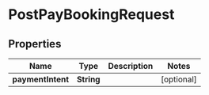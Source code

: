 

# PostPayBookingRequest


## Properties

| Name | Type | Description | Notes |
|------------ | ------------- | ------------- | -------------|
|**paymentIntent** | **String** |  |  [optional] |



